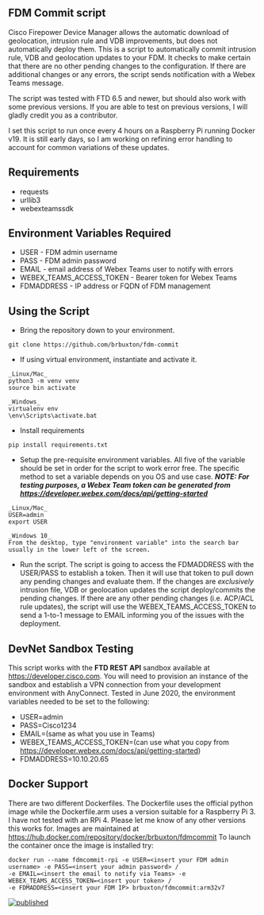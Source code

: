 ## FDM Commit script

Cisco Firepower Device Manager allows the automatic download of geolocation, intrusion rule and VDB improvements, but 
does not automatically deploy them.  This is a script to automatically commit intrusion rule, VDB and geolocation 
updates to your FDM.  It checks to make certain that there are no other pending changes to the configuration.  If there 
are additional changes or any errors, the script sends notification with a Webex Teams message.

The script was tested with FTD 6.5 and newer, but should also work with some previous versions.  If you are able to test
 on previous versions, I will gladly credit you as a contributor.

I set this script to run once every 4 hours on a Raspberry Pi running Docker v19.  It is still early days, so I am 
working on refining error handling to account for common variations of these updates.

## Requirements
* requests
* urllib3
* webexteamssdk

## Environment Variables Required
* USER - FDM admin username
* PASS - FDM admin password
* EMAIL - email address of Webex Teams user to notify with errors
* WEBEX_TEAMS_ACCESS_TOKEN - Bearer token for Webex Teams
* FDMADDRESS - IP address or FQDN of FDM management

## Using the Script

* Bring the repository down to your environment.  
```
git clone https://github.com/brbuxton/fdm-commit
```
* If using virtual environment, instantiate and activate it. 
```
_Linux/Mac_ 
python3 -m venv venv
source bin activate
```
```
_Windows_ 
virtualenv env
\env\Scripts\activate.bat
```
* Install requirements
```
pip install requirements.txt
```
* Setup the pre-requisite environment variables.  All five of the variable should be set in order for the script to 
work error free.  The specific method to set a variable depends on you OS and use case.  ___NOTE: For testing purposes, 
a Webex Team token can be generated from https://developer.webex.com/docs/api/getting-started___
```
_Linux/Mac_
USER=admin
export USER
```
```
_Windows 10_
From the desktop, type "environment variable" into the search bar usually in the lower left of the screen.
```
* Run the script.  The script is going to access the FDMADDRESS with the USER/PASS to establish a token.  Then it will
use that token to pull down any pending changes and evaluate them.  If the changes are _exclusively_ intrusion file, VDB
or geolocation updates the script deploy/commits the pending changes.  If there are any other pending changes (i.e. 
ACP/ACL rule updates), the script will use the WEBEX_TEAMS_ACCESS_TOKEN to send a 1-to-1 message to EMAIL informing you
of the issues with the deployment.

## DevNet Sandbox Testing

This script works with the __FTD REST API__ sandbox available at https://developer.cisco.com.  You will need to
provision an instance of the sandbox and establish a VPN connection from your development environment with AnyConnect.
Tested in June 2020, the environment variables needed to be set to the following:
* USER=admin
* PASS=Cisco1234
* EMAIL=(same as what you use in Teams)
* WEBEX_TEAMS_ACCESS_TOKEN=(can use what you copy from https://developer.webex.com/docs/api/getting-started)
* FDMADDRESS=10.10.20.65

## Docker Support

There are two different Dockerfiles.  The Dockerfile uses the official python image while the Dockerfile.arm
uses a version suitable for a Raspberry Pi 3.  I have not tested with an RPi 4.  Please let me know of any other
versions this works for.  Images are maintained at https://hub.docker.com/repository/docker/brbuxton/fdmcommit 
To launch the container once the image is installed try:

``` Linux
docker run --name fdmcommit-rpi -e USER=<insert your FDM admin username> -e PASS=<insert your admin password> /
-e EMAIL=<insert the email to notify via Teams> -e WEBEX_TEAMS_ACCESS_TOKEN=<insert your token> /
-e FDMADDRESS=<insert your FDM IP> brbuxton/fdmcommit:arm32v7
```

[![published](https://static.production.devnetcloud.com/codeexchange/assets/images/devnet-published.svg)](https://developer.cisco.com/codeexchange/github/repo/brbuxton/fdm-commit)